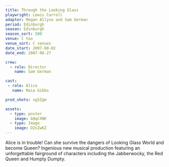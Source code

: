 ```yaml
---
title: Through the Looking Glass
playwright: Lewis Carroll
adaptor: Megan Allyse and Sam German
period: Edinburgh
season: Edinburgh
season_sort: 500
venue: C too
venue_sort: C venues
date_start: 2007-08-02
date_end: 2007-08-27

crew:
  - role: Director
    name: Sam German

cast:
 - role: Alice
   name: Maia Gibbs

prod_shots: vgSZgm

assets:
  - type: poster
    image: bQqCXNK
  - type: Image
    image: DZsZwKZ
---
```


Alice is in trouble! Can she survive the dangers of Looking Glass World and become Queen? Ingenious new musical production featuring an unforgettable fairground of characters including the Jabberwocky, the Red Queen and Humpty Dumpty.
